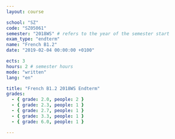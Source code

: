 ```yaml
---
layout: course

school: "SZ"
code: "SZ05061"
semester: "2018WS" # refers to the year of the semester start
exam_type: "endterm"
name: "French B1.2"
date: "2019-02-04 00:00:00 +0100"

ects: 3
hours: 2 # semester hours
mode: "written"
lang: "en"

title: "French B1.2 2018WS Endterm"
grades:
  - { grade: 2.0, people: 2 }
  - { grade: 2.3, people: 1 }
  - { grade: 2.7, people: 1 }
  - { grade: 3.3, people: 1 }
  - { grade: 6.0, people: 1 }

---
```




